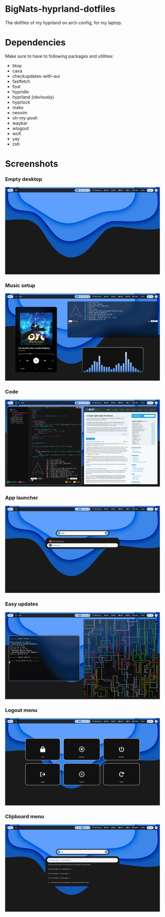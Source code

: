 # BigNats-hyprland-dotfiles
The dotfiles of my hyprland on arch config, for my laptop.

# Dependencies
Make sure to have to following packages and utilities:
- btop
- cava
- checkupdates-with-aur
- fastfetch
- foot
- hypridle
- hyprland (obviously)
- hyprlock
- mako
- neovim
- oh-my-posh
- waybar
- wlogout
- wofi
- yay
- zsh

# Screenshots

### Empty desktop
![alt text](https://github.com/NathanGros/BigNats-hyprland-dotfiles/blob/main/screenshots/empty_desktop.png)

### Music setup
![alt text](https://github.com/NathanGros/BigNats-hyprland-dotfiles/blob/main/screenshots/music.png)

### Code
![alt text](https://github.com/NathanGros/BigNats-hyprland-dotfiles/blob/main/screenshots/code.png)

### App launcher
![alt text](https://github.com/NathanGros/BigNats-hyprland-dotfiles/blob/main/screenshots/app_launcher.png)

### Easy updates
![alt text](https://github.com/NathanGros/BigNats-hyprland-dotfiles/blob/main/screenshots/easy_updater.png)

### Logout menu
![alt text](https://github.com/NathanGros/BigNats-hyprland-dotfiles/blob/main/screenshots/logout_menu.png)

### Clipboard menu
![alt text](https://github.com/NathanGros/BigNats-hyprland-dotfiles/blob/main/screenshots/clipboard_menu.png)
